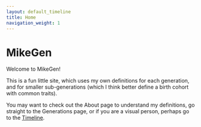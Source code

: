 ```yaml
---
layout: default_timeline
title: Home
navigation_weight: 1
---
```

# MikeGen

Welcome to MikeGen!

This is a fun little site, which uses my own definitions for each generation, and for smaller sub-generations (which I think better define a birth cohort with common traits).

You may want to check out the About page to understand my definitions, go straight to the Generations page, or if you are a visual person, perhaps go to the [Timeline](Timeline.md).
